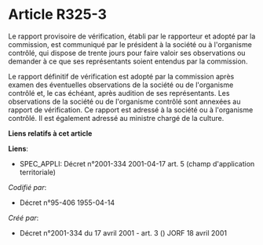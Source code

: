 # Article R325-3

Le rapport provisoire de vérification, établi par le rapporteur et adopté par la commission, est communiqué par le président
à la société ou à l'organisme contrôlé, qui dispose de trente jours pour faire valoir ses observations ou demander à ce que
ses représentants soient entendus par la commission.

Le rapport définitif de vérification est adopté par la commission après examen des éventuelles observations de la société ou
de l'organisme contrôlé et, le cas échéant, après audition de ses représentants. Les observations de la société ou de
l'organisme contrôlé sont annexées au rapport de vérification. Ce rapport est adressé à la société ou à l'organisme contrôlé.
Il est également adressé au ministre chargé de la culture.

**Liens relatifs à cet article**

**Liens**:

  - SPEC_APPLI: Décret n°2001-334 2001-04-17 art. 5 (champ d'application territoriale)

_Codifié par_:

  - Décret n°95-406 1955-04-14

_Créé par_:

  - Décret n°2001-334 du 17 avril 2001 - art. 3 () JORF 18 avril 2001
